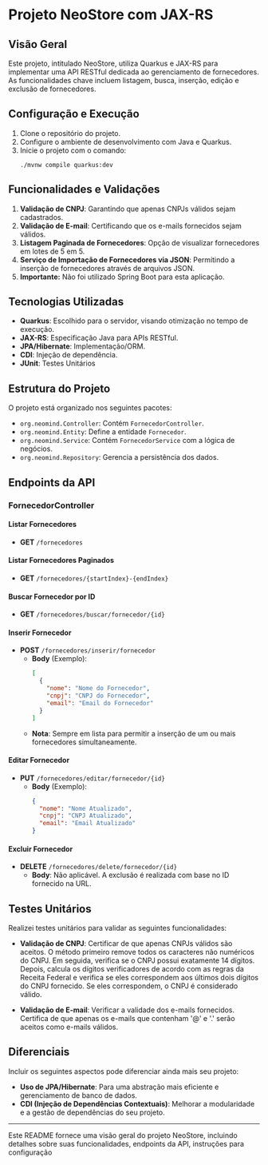 # Projeto NeoStore com JAX-RS

## Visão Geral
Este projeto, intitulado NeoStore, utiliza Quarkus e JAX-RS para implementar uma API RESTful dedicada ao gerenciamento de fornecedores. As funcionalidades chave incluem listagem, busca, inserção, edição e exclusão de fornecedores.

## Configuração e Execução
1. Clone o repositório do projeto.
2. Configure o ambiente de desenvolvimento com Java e Quarkus.
3. Inicie o projeto com o comando:
   ```shell script
   ./mvnw compile quarkus:dev

## Funcionalidades e Validações
1. **Validação de CNPJ**: Garantindo que apenas CNPJs válidos sejam cadastrados.
2. **Validação de E-mail**: Certificando que os e-mails fornecidos sejam válidos.
3. **Listagem Paginada de Fornecedores**: Opção de visualizar fornecedores em lotes de 5 em 5.
4. **Serviço de Importação de Fornecedores via JSON**: Permitindo a inserção de fornecedores através de arquivos JSON. 
5. **Importante:** Não foi utilizado Spring Boot para esta aplicação.

## Tecnologias Utilizadas
- **Quarkus**: Escolhido para o servidor, visando otimização no tempo de execução.
- **JAX-RS**: Especificação Java para APIs RESTful.
- **JPA/Hibernate**: Implementação/ORM.
- **CDI**: Injeção de dependência.
- **JUnit**: Testes Unitários

## Estrutura do Projeto
O projeto está organizado nos seguintes pacotes:
- `org.neomind.Controller`: Contém `FornecedorController`.
- `org.neomind.Entity`: Define a entidade `Fornecedor`.
- `org.neomind.Service`: Contém `FornecedorService` com a lógica de negócios.
- `org.neomind.Repository`: Gerencia a persistência dos dados.

## Endpoints da API

### FornecedorController
#### Listar Fornecedores
- **GET** `/fornecedores`

#### Listar Fornecedores Paginados
- **GET** `/fornecedores/{startIndex}-{endIndex}`

#### Buscar Fornecedor por ID
- **GET** `/fornecedores/buscar/fornecedor/{id}`

#### Inserir Fornecedor
- **POST** `/fornecedores/inserir/fornecedor`
  - **Body** (Exemplo):
    ```json
    [
      {
        "nome": "Nome do Fornecedor",
        "cnpj": "CNPJ do Fornecedor",
        "email": "Email do Fornecedor"
      }
    ]
    ```
  - **Nota**: Sempre em lista para permitir a inserção de um ou mais fornecedores simultaneamente.

#### Editar Fornecedor
- **PUT** `/fornecedores/editar/fornecedor/{id}`
  - **Body** (Exemplo):
    ```json
    {
      "nome": "Nome Atualizado",
      "cnpj": "CNPJ Atualizado",
      "email": "Email Atualizado"
    }
    ```

#### Excluir Fornecedor
- **DELETE** `/fornecedores/delete/fornecedor/{id}`
  - **Body**: Não aplicável. A exclusão é realizada com base no ID fornecido na URL.


## Testes Unitários
Realizei testes unitários para validar as seguintes funcionalidades:
- **Validação de CNPJ**: Certificar de que apenas CNPJs válidos são aceitos. O método primeiro remove todos os caracteres não numéricos do CNPJ. Em seguida, verifica se o CNPJ possui exatamente 14 dígitos. Depois, calcula os dígitos verificadores de acordo com as regras da Receita Federal e verifica se eles correspondem aos últimos dois dígitos do CNPJ fornecido. Se eles correspondem, o CNPJ é considerado válido.


- **Validação de E-mail**: Verificar a validade dos e-mails fornecidos. Certifica de que apenas os e-mails que contenham '@' e '.' serão aceitos como e-mails válidos.

## Diferenciais
Incluir os seguintes aspectos pode diferenciar ainda mais seu projeto:
- **Uso de JPA/Hibernate**: Para uma abstração mais eficiente e gerenciamento de banco de dados.
- **CDI (Injeção de Dependências Contextuais)**: Melhorar a modularidade e a gestão de dependências do seu projeto.


---

Este README fornece uma visão geral do projeto NeoStore, incluindo detalhes sobre suas funcionalidades, endpoints da API, instruções para configuração
